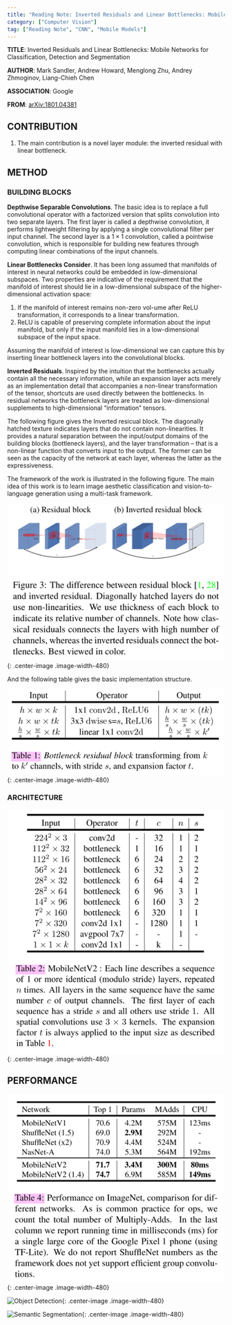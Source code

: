 ```yaml
---
title: "Reading Note: Inverted Residuals and Linear Bottlenecks: Mobile Networks for Classification, Detection and Segmentation"
category: ["Computer Vision"]
tag: ["Reading Note", "CNN", "Mobile Models"]
---
```


**TITLE**: Inverted Residuals and Linear Bottlenecks: Mobile Networks for Classification, Detection and Segmentation

**AUTHOR**: Mark Sandler, Andrew Howard, Menglong Zhu, Andrey Zhmoginov, Liang-Chieh Chen

**ASSOCIATION**: Google

**FROM**: [arXiv:1801.04381](https://arxiv.org/abs/1801.04381)

## CONTRIBUTION ##

1. The main contribution is a novel layer module: the inverted residual with linear bottleneck. 

## METHOD ##

### BUILDING BLOCKS ###

**Depthwise Separable Convolutions**. The basic idea is to replace a full convolutional operator with a factorized version that splits convolution into two separate layers. The first layer is called a depthwise convolution, it performs lightweight filtering by applying a single convolutional filter per input channel. The second layer is a $1 \times 1$ convolution, called a pointwise convolution, which is responsible for building new features through computing linear combinations of the input channels.

**Linear Bottlenecks Consider**. It has been long assumed that manifolds of interest in neural networks could be embedded in low-dimensional subspaces. Two properties are indicative of the requirement that the manifold of interest should lie in a low-dimensional subspace of the higher-dimensional activation space:

1. If the manifold of interest remains non-zero vol-ume after ReLU transformation, it corresponds to a linear transformation.
2. ReLU is capable of preserving complete information about the input manifold, but only if the input manifold lies in a low-dimensional subspace of the input space.

Assuming the manifold of interest is low-dimensional we can capture this by inserting linear bottleneck layers into the convolutional blocks.

**Inverted Residuals**. Inspired by the intuition that the bottlenecks actually contain all the necessary information, while an expansion layer acts merely as an implementation detail that accompanies a non-linear transformation of the tensor, shortcuts are used directly between the bottlenecks. In residual networks the bottleneck layers are treated as low-dimensional supplements
to high-dimensional “information” tensors.

The following figure gives the Inverted resicual block. The diagonally hatched texture indicates layers that do not contain non-linearities. It provides a natural separation between the input/output domains of the building blocks (bottleneck layers), and the layer transformation – that is a non-linear function that converts input to the output. The former can be seen as the capacity of the network at each layer, whereas the latter as the expressiveness.

The framework of the work is illustrated in the following figure. The main idea of this work is to learn image aesthetic classification and vision-to-language generation using a multi-task framework.

![Inverted Residuals](https://raw.githubusercontent.com/joshua19881228/my_blogs/master/Computer_Vision/Reading_Note/figures/Reading_Note_20180307_InvertedResiduals.png "Inverted Residuals"){: .center-image .image-width-480}

And the following table gives the basic implementation structure.

![Bottleneck residual block](https://raw.githubusercontent.com/joshua19881228/my_blogs/master/Computer_Vision/Reading_Note/figures/Reading_Note_20180307_BottleneckResidualBlock.png "Bottleneck residual block"){: .center-image .image-width-480}

### ARCHITECTURE ###

![Architecture](https://raw.githubusercontent.com/joshua19881228/my_blogs/master/Computer_Vision/Reading_Note/figures/Reading_Note_20180307_Architecture.png "Architecture"){: .center-image .image-width-480}

## PERFORMANCE ##

![Classification](https://raw.githubusercontent.com/joshua19881228/my_blogs/master/Computer_Vision/Reading_Note/figures/Reading_Note_20180307_Classification.png "Classification"){: .center-image .image-width-480}

![Object Detection](https://raw.githubusercontent.com/joshua19881228/my_blogs/master/Computer_Vision/Reading_Note/figures/ObjectDetection.png "Object Detection"){: .center-image .image-width-480}

![Semantic Segmentation](https://raw.githubusercontent.com/joshua19881228/my_blogs/master/Computer_Vision/Reading_Note/figures/SemanticSegmentation.png "Semantic Segmentation"){: .center-image .image-width-480}
